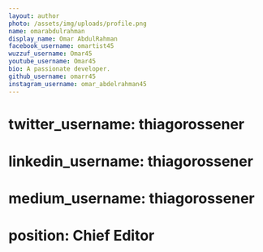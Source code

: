 ```yaml
---
layout: author
photo: /assets/img/uploads/profile.png
name: omarabdulrahman
display_name: Omar AbdulRahman
facebook_username: omartist45
wuzzuf_username: Omar45
youtube_username: Omar45
bio: A passionate developer.
github_username: omarr45
instagram_username: omar_abdelrahman45
---
```

# twitter_username: thiagorossener
# linkedin_username: thiagorossener
# medium_username: thiagorossener
# position: Chief Editor

